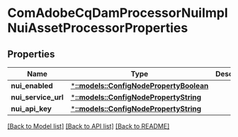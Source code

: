 # ComAdobeCqDamProcessorNuiImplNuiAssetProcessorProperties

## Properties
Name | Type | Description | Notes
------------ | ------------- | ------------- | -------------
**nui_enabled** | [***::models::ConfigNodePropertyBoolean**](configNodePropertyBoolean.md) |  | [optional] 
**nui_service_url** | [***::models::ConfigNodePropertyString**](configNodePropertyString.md) |  | [optional] 
**nui_api_key** | [***::models::ConfigNodePropertyString**](configNodePropertyString.md) |  | [optional] 

[[Back to Model list]](../README.md#documentation-for-models) [[Back to API list]](../README.md#documentation-for-api-endpoints) [[Back to README]](../README.md)


